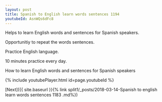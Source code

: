 ```yaml
---
layout: post
title: Spanish to English learn words sentences 1194 
youtubeId: AsnWQs6dFc8
---
```

 
 
Helps to learn English words and sentences for Spanish speakers.

Opportunitiy to repeat the words sentences. 

Practice English language. 
 
10 minutes practice every day. 
 
How to learn English words and sentences for Spanish speakers 
 
{% include youtubePlayer.html id=page.youtubeId %}
 
 
[Next]({{ site.baseurl }}{% link  split1/_posts/2018-03-14-Spanish to english learn words sentences 1183 .md%})
 
